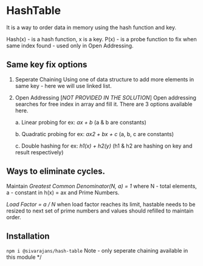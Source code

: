 # HashTable
It is a way to order data in memory using the hash function and key.

Hash(x) - is a hash function, x is a key.
P(x) - is a probe function to fix when same index found - used only in Open Addressing.

## Same key fix options

1. Seperate Chaining
    Using one of data structure to add more elements in same key - here we will use linked list.


2. Open Addressing [*NOT PROVIDED IN THE SOLUTION*]
    Open addressing searches for free index in array and fill it.
    There are 3 options available here.

    a. Linear probing 
        for ex: *ax + b* (a & b are constants)

    b. Quadratic probing
        for ex: *ax2 + bx + c* (a, b, c are constants)   

    c. Double hashing
        for ex: *h1(x) + h2(y)* (h1 & h2 are hashing on key and result respectively)


## Ways to eliminate cycles.

Maintain *Greatest Common Denominator(N, a) = 1*
where N - total elements, a - constant in h(x) = ax and Prime Numbers.

*Load Factor  = a / N*
when load factor reaches its limit, hastable needs to be resized to next set of prime numbers and values should refilled to maintain order.


## Installation
`npm i @sivarajans/hash-table`
Note - only seperate chaining available in this module
*/
